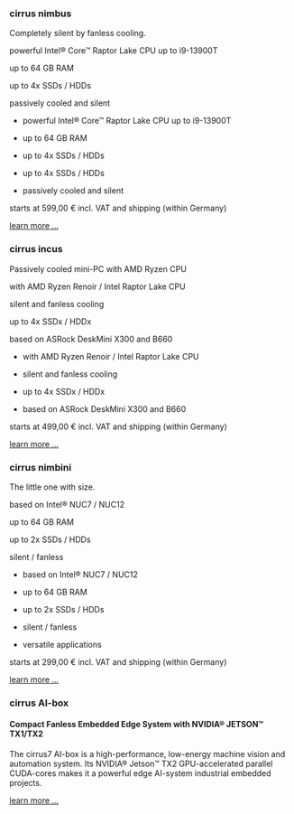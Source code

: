 ### cirrus nimbus ###

Completely silent by fanless cooling.

powerful Intel® Core™ Raptor Lake CPU up to i9-13900T

up to 64 GB RAM

up to 4x SSDs / HDDs

passively cooled and silent

* powerful Intel® Core™ Raptor Lake CPU up to i9-13900T

* up to 64 GB RAM

* up to 4x SSDs / HDDs

* up to 4x SSDs / HDDs

* passively cooled and silent

starts at 599,00 €
incl. VAT and shipping (within Germany)

[learn more ...](https://www.cirrus7.com/cirrus7-nimbus/)

### cirrus incus ###

Passively cooled mini-PC with AMD Ryzen CPU

with AMD Ryzen Renoir / Intel Raptor Lake CPU

silent and fanless cooling

up to 4x SSDx / HDDx

 based on ASRock DeskMini X300 and B660

* with AMD Ryzen Renoir / Intel Raptor Lake CPU

* silent and fanless cooling

* up to 4x SSDx / HDDx

* based on ASRock DeskMini X300 and B660

starts at 499,00 €
incl. VAT and shipping (within Germany)

[learn more ...](https://www.cirrus7.com/cirrus7-incus/)

### cirrus nimbini ###

The little one with size.

based on Intel® NUC7 / NUC12

up to 64 GB RAM

up to 2x SSDs / HDDs

silent / fanless

* based on Intel® NUC7 / NUC12

* up to 64 GB RAM

* up to 2x SSDs / HDDs

* silent / fanless

* versatile applications

starts at 299,00 €
incl. VAT and shipping (within Germany)

[learn more ...](https://www.cirrus7.com/cirrus7-nimbini/)

### cirrus AI-box ###

#### Compact Fanless Embedded Edge System with NVIDIA® JETSON™ TX1/TX2 ####

The cirrus7 AI-box is a high-performance, low-energy machine vision and automation system. Its NVIDIA® Jetson™ TX2 GPU-accelerated parallel CUDA-cores makes it a powerful edge AI-system industrial embedded projects.

[learn more ...](https://www.cirrus7.com/cirrus7-ai-box/)

